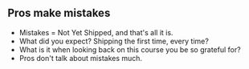 ## Pros make mistakes

- Mistakes = Not Yet Shipped, and that's all it is.
- What did you expect? Shipping the first time, every time?
- What is it when looking back on this course you be so grateful for?
- Pros don't talk about mistakes much.
